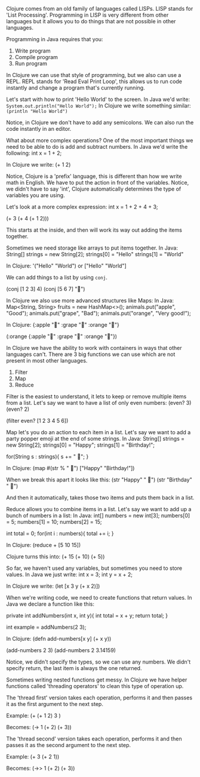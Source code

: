 Clojure comes from an old family of languages called LISPs.
LISP stands for 'List Processing'.
Programming in LISP is very different from other languages but it allows you to do things that are not possible in other languages.

Programming in Java requires that you:
1. Write program
2. Compile program
3. Run program

In Clojure we can use that style of programming, but we also can use a REPL.
REPL stands for 'Read Eval Print Loop', this allows us to run code instantly and change a program that's currently running.

Let's start with how to print 'Hello World' to the screen.
In Java we'd write:
 `System.out.println("Hello World");`
In Clojure we write something similar:
`(println "Hello World")`

Notice, in Clojure we don't have to add any semicolons.
We can also run the code instantly in an editor.

What about more complex operations?
One of the most important things we need to be able to do is add and subtract numbers.
In Java we'd write the following:
int x = 1 + 2;

In Clojure we write:
(+ 1 2)

Notice, Clojure is a 'prefix' language, this is different than how we write math in English.
We have to put the action in front of the variables.
Notice, we didn't have to say 'int', Clojure automatically determines the type of variables you are using.

Let's look at a more complex expression:
int x = 1 + 2 + 4 + 3;

(+ 3 (+ 4 (+ 1 2)))

This starts at the inside, and then will work its way out adding the items together.

Sometimes we need storage like arrays to put items together.
In Java:
String[] strings = new String[2];
strings[0] = "Hello"
strings[1] = "World"

In Clojure:
'("Hello" "World")
or
["Hello" "World"]

We can add things to a list by using `conj`.

(conj [1 2 3] 4)
(conj [5 6 7] "🚀")

In Clojure we also use more advanced structures like Maps:
In Java:
Map<String, String> fruits = new HashMap<>();
animals.put("apple", "Good");
animals.put("grape", "Bad");
animals.put("orange", "Very good!");

In Clojure:
{:apple "🍎" :grape "🍇" :orange "🍊"}

(:orange
  {:apple "🍎" :grape "🍇" :orange "🍊"})

In Clojure we have the ability to work with containers in ways that other languages can't.
There are 3 big functions we can use which are not present in most other languages.
1. Filter
2. Map
3. Reduce

Filter is the easiest to understand, it lets to keep or remove multiple items from a list.
Let's say we want to have a list of only even numbers:
(even? 3)
(even? 2)

(filter even? [1 2 3 4 5 6])

Map let's you do an action to each item in a list.
Let's say we want to add a party popper emoji at the end of some strings.
In Java:
String[] strings = new String[2];
strings[0] = "Happy";
strings[1] = "Birthday!";

for(String s : strings){
  s += " 🎉";
}

In Clojure:
(map #(str % " 🎉") ["Happy" "Birthday!"])

When we break this apart it looks like this:
  (str "Happy" " 🎉")
  (str "Birthday" " 🎉")

And then it automatically, takes those two items and puts them back in a list.

Reduce allows you to combine items in a list.
Let's say we want to add up a bunch of numbers in a list:
In Java:
int[] numbers = new int[3];
numbers[0] = 5;
numbers[1] = 10;
numbers[2] = 15;

int total = 0;
for(int i : numbers){
  total += i;
}

In Clojure:
(reduce + [5 10 15])

Clojure turns this into:
(+ 15
  (+ 10)
    (+ 5))


So far, we haven't used any variables, but sometimes you need to store values.
In Java we just write:
int x = 3;
int y = x + 2;

In Clojure we write:
  (let [x 3
        y (+ x 2)])

When we're writing code, we need to create functions that return values.
In Java we declare a function like this:

private int addNumbers(int x, int y){
  int total = x + y;
  return total;
}

int example = addNumbers(2 3);

In Clojure:
(defn add-numbers[x y]
  (+ x y))

(add-numbers 2 3)
(add-numbers 2 3.14159)

Notice, we didn't specify the types, so we can use any numbers.
We didn't specify return, the last item is always the one returned.

Sometimes writing nested functions get messy.
In Clojure we have helper functions called 'threading operators' to clean this type of operation up.

The 'thread first' version takes each operation, performs it and then passes it as the first argument to the next step.

Example:
(+ (+ 1 2) 3 )

Becomes:
(-> 1
  (+ 2)
  (+ 3))

The 'thread second' version takes each operation, performs it and then passes it as the second argument to the next step.

Example:
(+ 3 (+ 2 1))

Becomes:
(->> 1
  (+ 2)
  (+ 3))
